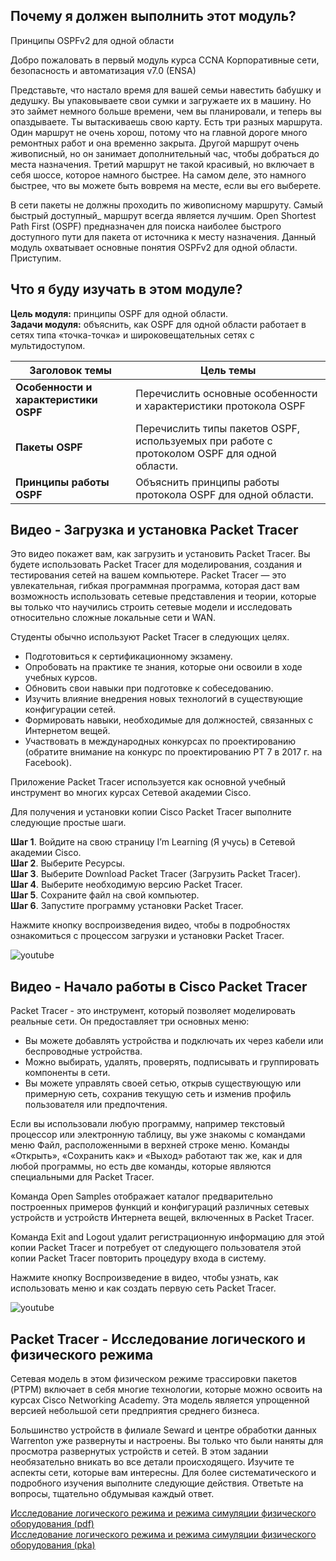 <!-- 1.0.1 -->
## Почему я должен выполнить этот модуль?
Принципы OSPFv2 для одной области

Добро пожаловать в первый модуль курса CCNA Корпоративные сети, безопасность и автоматизация v7.0 (ENSA)

Представьте, что настало время для вашей семьи навестить бабушку и дедушку. Вы упаковываете свои сумки и загружаете их в машину. Но это займет немного больше времени, чем вы планировали, и теперь вы опаздываете. Ты вытаскиваешь свою карту. Есть три разных маршрута. Один маршрут не очень хорош, потому что на главной дороге много ремонтных работ и она временно закрыта. Другой маршрут очень живописный, но он занимает дополнительный час, чтобы добраться до места назначения. Третий маршрут не такой красивый, но включает в себя шоссе, которое намного быстрее. На самом деле, это намного быстрее, что вы можете быть вовремя на месте, если вы его выберете.

В сети пакеты не должны проходить по живописному маршруту. Самый быстрый доступный_ маршрут всегда является лучшим. Open Shortest Path First (OSPF) предназначен для поиска наиболее быстрого доступного пути для пакета от источника к месту назначения. Данный модуль охватывает основные понятия OSPFv2 для одной области. Приступим.

<!-- 1.0.2 -->
## Что я буду изучать в этом модуле?
**Цель модуля:** принципы OSPF для одной области.  
**Задачи модуля:** объяснить, как OSPF для одной области работает в сетях типа «точка-точка» и широковещательных сетях с мультидоступом.  

**Заголовок темы** | **Цель темы**
-------------------|--------------
**Особенности и характеристики OSPF** | Перечислить основные особенности и характеристики протокола OSPF
**Пакеты OSPF** | Перечислить типы пакетов OSPF, используемых при работе с протоколом OSPF для одной области.
**Принципы работы OSPF** | Объяснить принципы работы протокола OSPF для одной области.

<!-- 1.0.3 -->
## Видео - Загрузка и установка Packet Tracer
Это видео покажет вам, как загрузить и установить Packet Tracer. Вы будете использовать Packet Tracer для моделирования, создания и тестирования сетей на вашем компьютере. Packet Tracer — это увлекательная, гибкая программная программа, которая даст вам возможность использовать сетевые представления и теории, которые вы только что научились строить сетевые модели и исследовать относительно сложные локальные сети и WAN.

Студенты обычно используют Packet Tracer в следующих целях.
- Подготовиться к сертификационному экзамену.
- Опробовать на практике те знания, которые они освоили в ходе учебных курсов.
- Обновить свои навыки при подготовке к собеседованию.
- Изучить влияние внедрения новых технологий в существующие конфигурации сетей.
- Формировать навыки, необходимые для должностей, связанных с Интернетом вещей.
- Участвовать в международных конкурсах по проектированию (обратите внимание на конкурс по проектированию PT 7 в 2017 г. на Facebook).

Приложение Packet Tracer используется как основной учебный инструмент во многих курсах Сетевой академии Cisco.

Для получения и установки копии Cisco Packet Tracer выполните следующие простые шаги.

**Шаг 1**. Войдите на свою страницу I’m Learning (Я учусь) в Сетевой академии Cisco.  
**Шаг 2**. Выберите Ресурсы.  
**Шаг 3**. Выберите Download Packet Tracer (Загрузить Packet Tracer).  
**Шаг 4**. Выберите необходимую версию Packet Tracer.  
**Шаг 5**. Сохраните файл на свой компьютер.  
**Шаг 6**. Запустите программу установки Packet Tracer.   

Нажмите кнопку воспроизведения видео, чтобы в подробностях ознакомиться с процессом загрузки и установки Packet Tracer.

![youtube](https://www.youtube.com/watch?v=1.0.3.mp4)

<!-- 1.0.4 -->
## Видео - Начало работы в Cisco Packet Tracer
Packet Tracer - это инструмент, который позволяет моделировать реальные сети. Он предоставляет три основных меню:
- Вы можете добавлять устройства и подключать их через кабели или беспроводные устройства.  
- Можно выбирать, удалять, проверять, подписывать и группировать компоненты в сети.  
- Вы можете управлять своей сетью, открыв существующую или примерную сеть, сохранив текущую сеть и изменив профиль пользователя или предпочтения.  

Если вы использовали любую программу, например текстовый процессор или электронную таблицу, вы уже знакомы с командами меню Файл, расположенными в верхней строке меню. Команды «Открыть», «Сохранить как» и «Выход» работают так же, как и для любой программы, но есть две команды, которые являются специальными для Packet Tracer.

Команда Open Samples отображает каталог предварительно построенных примеров функций и конфигураций различных сетевых устройств и устройств Интернета вещей, включенных в Packet Tracer.

Команда Exit and Logout удалит регистрационную информацию для этой копии Packet Tracer и потребует от следующего пользователя этой копии Packet Tracer повторить процедуру входа в систему.

Нажмите кнопку Воспроизведение в видео, чтобы узнать, как использовать меню и как создать первую сеть Packet Tracer.

![youtube](https://www.youtube.com/watch?v=1.0.4.mp4)

<!-- 1.0.5 -->
## Packet Tracer - Исследование логического и физического режима
Сетевая модель в этом физическом режиме трассировки пакетов (PTPM) включает в себя многие технологии, которые можно освоить на курсах Cisco Networking Academy. Эта модель является упрощенной версией небольшой сети предприятия среднего бизнеса.

Большинство устройств в филиале Seward и центре обработки данных Warrenton уже развернуты и настроены. Вы только что были наняты для просмотра развернутых устройств и сетей. В этом задании необязательно вникать во все детали происходящего. Изучите те аспекты сети, которые вам интересны. Для более систематического и подробного изучения выполните следующие действия. Ответьте на вопросы, тщательно обдумывая каждый ответ.

[Исследование логического режима и режима симуляции физического оборудования (pdf)](./assets/1.0.5-packet-tracer---logical-and-physical-mode-exploration_ru-RU.pdf)  
[Исследование логического режима и режима симуляции физического оборудования (pka)](./assets/1.0.5-packet-tracer---logical-and-physical-mode-exploration_ru-RU.pka)
